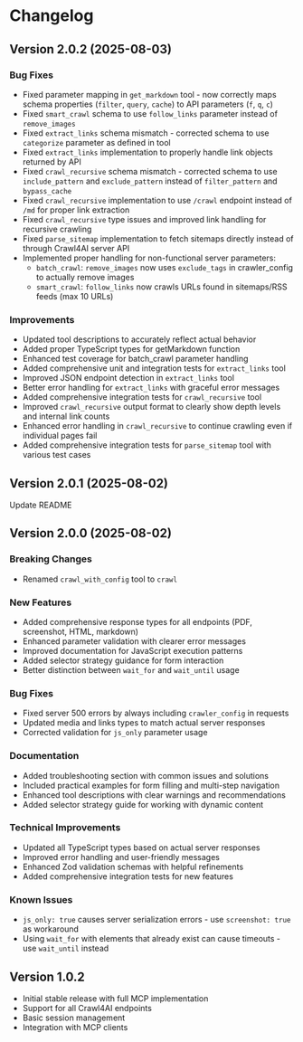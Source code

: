 # Changelog

## Version 2.0.2 (2025-08-03)

### Bug Fixes
- Fixed parameter mapping in `get_markdown` tool - now correctly maps schema properties (`filter`, `query`, `cache`) to API parameters (`f`, `q`, `c`)
- Fixed `smart_crawl` schema to use `follow_links` parameter instead of `remove_images`
- Fixed `extract_links` schema mismatch - corrected schema to use `categorize` parameter as defined in tool
- Fixed `extract_links` implementation to properly handle link objects returned by API
- Fixed `crawl_recursive` schema mismatch - corrected schema to use `include_pattern` and `exclude_pattern` instead of `filter_pattern` and `bypass_cache`
- Fixed `crawl_recursive` implementation to use `/crawl` endpoint instead of `/md` for proper link extraction
- Fixed `crawl_recursive` type issues and improved link handling for recursive crawling
- Fixed `parse_sitemap` implementation to fetch sitemaps directly instead of through Crawl4AI server API
- Implemented proper handling for non-functional server parameters:
  - `batch_crawl`: `remove_images` now uses `exclude_tags` in crawler_config to actually remove images
  - `smart_crawl`: `follow_links` now crawls URLs found in sitemaps/RSS feeds (max 10 URLs)

### Improvements
- Updated tool descriptions to accurately reflect actual behavior
- Added proper TypeScript types for getMarkdown function
- Enhanced test coverage for batch_crawl parameter handling
- Added comprehensive unit and integration tests for `extract_links` tool
- Improved JSON endpoint detection in `extract_links` tool
- Better error handling for `extract_links` with graceful error messages
- Added comprehensive integration tests for `crawl_recursive` tool
- Improved `crawl_recursive` output format to clearly show depth levels and internal link counts
- Enhanced error handling in `crawl_recursive` to continue crawling even if individual pages fail
- Added comprehensive integration tests for `parse_sitemap` tool with various test cases

## Version 2.0.1 (2025-08-02)
Update README

## Version 2.0.0 (2025-08-02)

### Breaking Changes
- Renamed `crawl_with_config` tool to `crawl`

### New Features
- Added comprehensive response types for all endpoints (PDF, screenshot, HTML, markdown)
- Enhanced parameter validation with clearer error messages
- Improved documentation for JavaScript execution patterns
- Added selector strategy guidance for form interaction
- Better distinction between `wait_for` and `wait_until` usage

### Bug Fixes
- Fixed server 500 errors by always including `crawler_config` in requests
- Updated media and links types to match actual server responses
- Corrected validation for `js_only` parameter usage

### Documentation
- Added troubleshooting section with common issues and solutions
- Included practical examples for form filling and multi-step navigation
- Enhanced tool descriptions with clear warnings and recommendations
- Added selector strategy guide for working with dynamic content

### Technical Improvements
- Updated all TypeScript types based on actual server responses
- Improved error handling and user-friendly messages
- Enhanced Zod validation schemas with helpful refinements
- Added comprehensive integration tests for new features

### Known Issues
- `js_only: true` causes server serialization errors - use `screenshot: true` as workaround
- Using `wait_for` with elements that already exist can cause timeouts - use `wait_until` instead

## Version 1.0.2
- Initial stable release with full MCP implementation
- Support for all Crawl4AI endpoints
- Basic session management
- Integration with MCP clients